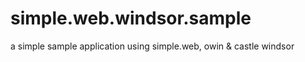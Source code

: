 simple.web.windsor.sample
=========================

a simple sample application using simple.web, owin &amp; castle windsor
